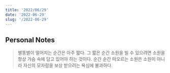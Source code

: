 ```yaml
---
title: '2022/06/29'
date: '2022-06-29'
slug: '/2022-06-29'
---
```


## Personal Notes
> 별똥별이 떨어지는 순간은 아주 짧다. 그 짧은 순간 소원을 빌 수 있으려면 소원을 항상 가슴 속에 담고 있어야 하는 것이다. 순간 순간 떠오르는 소원은 소원이 아니라 자신의 모자람을 보상 받으려는 욕심에 불과하다.